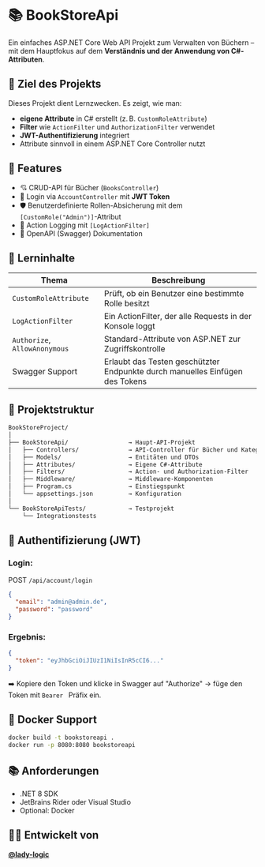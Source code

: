 # 📚 BookStoreApi

Ein einfaches ASP.NET Core Web API Projekt zum Verwalten von Büchern – mit dem Hauptfokus auf dem **Verständnis und der Anwendung von C#-Attributen**.

## 🎯 Ziel des Projekts

Dieses Projekt dient Lernzwecken. Es zeigt, wie man:

- **eigene Attribute** in C# erstellt (z. B. `CustomRoleAttribute`)
- **Filter** wie `ActionFilter` und `AuthorizationFilter` verwendet
- **JWT-Authentifizierung** integriert
- Attribute sinnvoll in einem ASP.NET Core Controller nutzt

## 🚀 Features

- 💘 CRUD-API für Bücher (`BooksController`)
- 🔐 Login via `AccountController` mit **JWT Token**
- 🛡️ Benutzerdefinierte Rollen-Absicherung mit dem `[CustomRole("Admin")]`-Attribut
- 🧪 Action Logging mit `[LogActionFilter]`
- 🧾 OpenAPI (Swagger) Dokumentation

## 🧠 Lerninhalte

| Thema                         | Beschreibung                                                                 |
|------------------------------|------------------------------------------------------------------------------|
| `CustomRoleAttribute`        | Prüft, ob ein Benutzer eine bestimmte Rolle besitzt                          |
| `LogActionFilter`            | Ein ActionFilter, der alle Requests in der Konsole loggt                     |
| `Authorize`, `AllowAnonymous`| Standard-Attribute von ASP.NET zur Zugriffskontrolle                         |
| Swagger Support              | Erlaubt das Testen geschützter Endpunkte durch manuelles Einfügen des Tokens|

## 🔧 Projektstruktur

```bash
BookStoreProject/
│
├── BookStoreApi/                 → Haupt-API-Projekt
│   ├── Controllers/              → API-Controller für Bücher und Kategorien
│   ├── Models/                   → Entitäten und DTOs
│   ├── Attributes/               → Eigene C#-Attribute
│   ├── Filters/                  → Action- und Authorization-Filter
│   ├── Middleware/               → Middleware-Komponenten
│   ├── Program.cs                → Einstiegspunkt
│   └── appsettings.json          → Konfiguration
│
└── BookStoreApiTests/            → Testprojekt
    └── Integrationstests
```

## 🔑 Authentifizierung (JWT)

### Login:
POST `/api/account/login`  
```json
{
  "email": "admin@admin.de",
  "password": "password"
}
```

### Ergebnis:
```json
{
  "token": "eyJhbGciOiJIUzI1NiIsInR5cCI6..."
}
```

➡️ Kopiere den Token und klicke in Swagger auf "Authorize" → füge den Token mit `Bearer ` Präfix ein.

## 🐳 Docker Support

```bash
docker build -t bookstoreapi .
docker run -p 8080:8080 bookstoreapi
```

## 📚 Anforderungen

- .NET 8 SDK
- JetBrains Rider oder Visual Studio
- Optional: Docker

## 👩‍💻 Entwickelt von

**[@lady-logic](https://github.com/lady-logic)**

